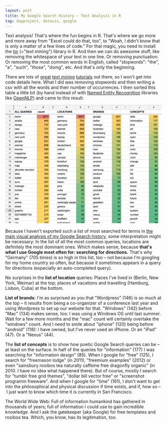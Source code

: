 ```yaml
---
layout: post
title: My Google Search History – Text Analysis in R
tag: dayproject, datavis, google
---
```


Text analysis! That's where the fun begins in R. That's where we go more and more away from "Excel could do that, too", to "Woah, I didn't know that is only a matter of a few lines of code." For that magic, you need to install the [tm](https://cran.r-project.org/web/packages/tm/index.html) (="text mining") library in R. And then we can do awesome stuff, like removing the whitespace of your text in one line. Or removing punctuation. Or removing the most common words in English, called "stopwords": "the", "a", "such", "those", "doing", etc. And that's only the beginning. 

There are lots of [great](https://rpubs.com/lmullen/nlp-chapter) [text mining](https://eight2late.wordpress.com/2015/05/27/a-gentle-introduction-to-text-mining-using-r/) [tutorials](https://deltadna.com/blog/text-mining-in-r-for-term-frequency/) out there, so I won't get into code details here. What I did was removing stopwords and then writing a csv with all the words and their number of occurrences. I then sorted this table a little bit (by hand instead of with [Named Entity Recognition](https://en.wikipedia.org/wiki/Named-entity_recognition) libraries like [OpenNLP](https://opennlp.apache.org/)) and came to this result:  

![image](/pic/150920_table.png)

Because I haven't exported such a list of most searched for terms in [the main visual analysis of my Google Search history](http://lisacharlotterost.github.io/2015/06/20/Searching-through-the-years/), some interpretation might be necessary: In the list of all the most common queries, locations are definitely the most dominant ones. Which makes sense, because **that's what I use Google most often for: searching for directions.** That's why "Germany" (705 times) is so high in this list, too – not because I'm googling for my home country so often, but because it sometimes appears in a query for directions (especially an auto-completed query). 

No surprises in the **list of location** queries: Places I've lived in (Berlin, New York, Weimar) at the top; places of vacations and travelling (Hamburg, Lisbon, Cuba) at the bottom. 

**List of brands:** I'm as surprised as you that "Wordpress" (146) is so much at the top – it results from being a co-organizer of a conference last year and using Wordpress to set up our website for that. "Windows" (142) before "Mac" (134) makes sense, too: I was using a Windows OS until last summer. Wait for a few more months and the "mac" count will certainly overtake the "windows" count. And I need to smile about "iphone" (120) being before "android" (118): I have owned, but I've never used an iPhone. Or an "iPad" (47). Or a "Nexus" (44). 

The **list of concepts** is to show how poetic Google Search queries can be – at least on the surface. In half of the queries for "information" (177) I was searching for "information design" (85). When I google for "free" (125), I search for "freemason lodge" (in 2011), "freemium examples" (2012) or even "sainsbury rooibos tea naturally caffeine free dragonfly organic" (in 2010. I have no idea what happened there). But of course, mostly I search for "tumblr free grid themes", "dollar bill vector free" or "screenshot programm freeware". And when I google for "time" (161), I don't want to get into the philosophical and physical discussion if time exists, and if, how so – I just want to know which time it is currently in San Francisco. 

The World Wide Web: Full of information humankind has gathered in thousands of years; full of information I could use to gain incredible knowledge. And I ask the gatekeeper (aka Google) for free templates and rooibos tea. Which, you know, has its legitimation, too. 

